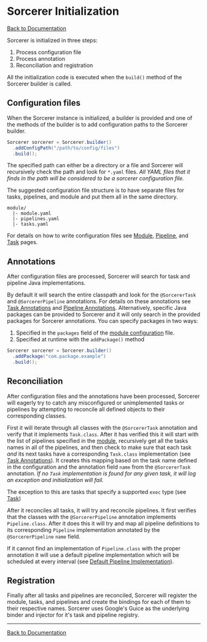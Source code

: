 <!---
  Copyright (c) 2015, Turn Inc. All Rights Reserved.
  Use of this source code is governed by a BSD-style license that can be found
  in the LICENSE file.
-->

# Sorcerer Initialization
[Back to Documentation](README.md)

Sorcerer is initialized in three steps:

1. Process configuration file
2. Process annotation
3. Reconciliation and registration

All the initialization code is executed when the `build()` method of the Sorcerer builder is called.

## <a name="Configuration"></a>Configuration files

When the Sorcerer instance is initialized, a builder is provided and one of the methods of the builder is to add configuration paths to the Sorcerer builder.

```java
Sorcerer sorcerer = Sorcerer.builder()
  .addConfigPath("/path/to/config/files")
  .build();
```
The specified path can either be a directory or a file and Sorcerer will recursively check the path and look for `*.yaml` files. *All YAML files that it finds in the path will be considered to be a sorcerer configuration file.*

The suggested configuration file structure is to have separate files for tasks, pipelines, and module and put them all in the same directory.

```
module/
  |- module.yaml
  |- pipelines.yaml
  |- tasks.yaml
```

For details on how to write configuration files see [Module](module.md), [Pipeline](pipeline.md#Configuration), and [Task](task.md#Configuration) pages.

## <a name="Annotations"></a>Annotations

After configuration files are processed, Sorcerer will search for task and pipeline Java implementations.

By default it will search the entire classpath and look for the `@SorcererTask` and `@SorcererPipeline` annotations. For details on these annotations see [Task Annotations](task.md#Annotations) and [Pipeline Annotations](pipeline.md#Annotations). Alternatively, specific Java packages can be provided to Sorcerer and it will only search in the provided packages for Sorcerer annotations. You can specify packages in two ways:

1. Specified in the `packages` field of the [module configuration](module.md#Configuration) file.
2. Specified at runtime with the `addPackage()` method

```java
Sorcerer sorcerer = Sorcerer.builder()
  .addPackage("com.package.example")
  .build();
```

## <a name="Reconciliation"></a>Reconciliation

After configuration files and the annotations have been processed, Sorcerer will eagerly try to catch any misconfigured or unimplemented tasks or pipelines by attempting to reconcile all defined objects to their corresponding classes.

First it will iterate through all classes with the `@SorcererTask` annotation and verify that it implements `Task.class`. After it has verified this it will start with the list of pipelines specified in the [module](module.md), recursively get all the tasks names in all of the pipelines, and then check to make sure that each task *and* its next tasks have a corresponding `Task.class` implementation (see [Task Annotations](task.md#Annotations)). It creates this mapping based on the task name defined in the configuration and the annotation field `name` from the `@SorcererTask` annotation. *If no `Task` implementation is found for any given task, it will log an exception and initialization will fail.*

The exception to this are tasks that specify a supported `exec` type (see [Task](task.md#Provided_task_types))

After it reconciles all tasks, it will try and reconcile pipelines. It first verifies that the classes with the `@SorcererPipeline` annotation implements `Pipeline.class`. After it does this it will try and map all pipeline definitions to its corresponding `Pipeline` implementation annotated by the `@SorcererPipeline` `name` field.

If it cannot find an implementation of `Pipeline.class` with the proper annotation it will use a default pipeline implementation which will be scheduled at every interval (see [Default Pipeline Implementation](pipeline.md#Implementation)).

## <a name="Registration"></a>Registration

Finally after all tasks and pipelines are reconciled, Sorcerer will register the module, tasks, and pipelines and create the bindings for each of them to their respective names. Sorcerer uses Google's Guice as the underlying binder and injector for it's task and pipeline registry.

---
[Back to Documentation](README.md)
